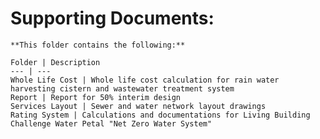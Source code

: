 # Supporting Documents:	
	
	**This folder contains the following:**
	
	Folder | Description
	--- | ---
	Whole Life Cost | Whole life cost calculation for rain water harvesting cistern and wastewater treatment system
	Report | Report for 50% interim design
	Services Layout | Sewer and water network layout drawings
	Rating System | Calculations and documentations for Living Building Challenge Water Petal "Net Zero Water System"
